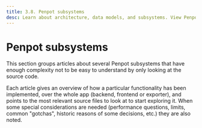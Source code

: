 ```yaml
---
title: 3.8. Penpot subsystems
desc: Learn about architecture, data models, and subsystems. View Penpot's technical guide for self-hosting, configuration, and development insights. Free!
---
```


# Penpot subsystems

This section groups articles about several Penpot subsystems that have enough
complexity not to be easy to understand by only looking at the source code.

Each article gives an overview of how a particular functionality has been
implemented, over the whole app (backend, frontend or exporter), and points to
the most relevant source files to look at to start exploring it. When some
special considerations are needed (performance questions, limits, common
"gotchas", historic reasons of some decisions, etc.) they are also noted.
